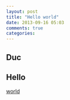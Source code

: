 ```yaml
---
layout: post
title: "Hello world"
date: 2013-09-16 05:03
comments: true
categories: 
---
```


## Duc
## Hello

[world](http://google.com.vn)